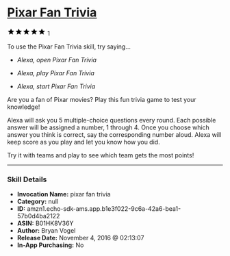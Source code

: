 # [Pixar Fan Trivia](http://alexa.amazon.com/#skills/amzn1.echo-sdk-ams.app.b1e3f022-9c6a-42a6-bea1-57b0d4ba2122)
![5 stars](../../images/ic_star_black_18dp_1x.png)![5 stars](../../images/ic_star_black_18dp_1x.png)![5 stars](../../images/ic_star_black_18dp_1x.png)![5 stars](../../images/ic_star_black_18dp_1x.png)![5 stars](../../images/ic_star_black_18dp_1x.png) 1

To use the Pixar Fan Trivia skill, try saying...

* *Alexa, open Pixar Fan Trivia*

* *Alexa, play Pixar Fan Trivia*

* *Alexa, start Pixar Fan Trivia*

Are you a fan of Pixar movies? Play this fun trivia game to test your knowledge!

Alexa will ask you 5 multiple-choice questions every round. Each possible answer will be assigned a number, 1 through 4. Once you choose which answer you think is correct, say the corresponding number aloud. Alexa will keep score as you play and let you know how you did.

Try it with teams and play to see which team gets the most points!

***

### Skill Details

* **Invocation Name:** pixar fan trivia
* **Category:** null
* **ID:** amzn1.echo-sdk-ams.app.b1e3f022-9c6a-42a6-bea1-57b0d4ba2122
* **ASIN:** B01HK8V36Y
* **Author:** Bryan Vogel
* **Release Date:** November 4, 2016 @ 02:13:07
* **In-App Purchasing:** No
